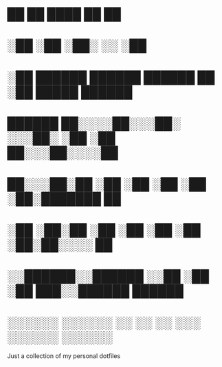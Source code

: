#       ██            ██     ████ ██  ██               
#      ░██           ░██    ░██░ ░░  ░██               
#      ░██  ██████  ██████ ██████ ██ ░██  █████  ██████
#   ██████ ██░░░░██░░░██░ ░░░██░ ░██ ░██ ██░░░██░░░░██ 
#  ██░░░██░██   ░██  ░██    ░██  ░██ ░██░███████   ██  
# ░██  ░██░██   ░██  ░██    ░██  ░██ ░██░██░░░░   ██   
# ░░██████░░██████   ░░██   ░██  ░██ ███░░██████ ██████
#  ░░░░░░  ░░░░░░     ░░    ░░   ░░ ░░░  ░░░░░░ ░░░░░░ 




Just a collection of my personal dotfiles
